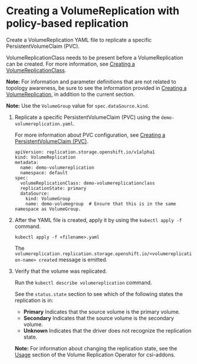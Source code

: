 # Creating a VolumeReplication with policy-based replication

Create a VolumeReplication YAML file to replicate a specific PersistentVolumeClaim (PVC).

VolumeReplicationClass needs to be present before a VolumeReplication can be created. For more information, see [Creating a VolumeReplicationClass](creating_volumereplicationclass.md).

**Note:** For information and parameter definitions that are not related to topology awareness, be sure to see the information provided in [Creating a VolumeReplication](creating_volumereplication.md), in addition to the current section.

**Note:** Use the `VolumeGroup` value for `spec.dataSource.kind`.

1.  Replicate a specific PersistentVolumeClaim (PVC) using the `demo-volumereplication.yaml`.

    For more information about PVC configuration, see [Creating a PersistentVolumeClaim (PVC)](creating_pvc.md).

    ```
    apiVersion: replication.storage.openshift.io/v1alpha1
    kind: VolumeReplication
    metadata:
      name: demo-volumereplication
      namespace: default
    spec:
      volumeReplicationClass: demo-volumereplicationclass
      replicationState: primary
      dataSource:
        kind: VolumeGroup
        name: demo-volumegroup  # Ensure that this is in the same namespace as VolumeGroup.
    ```

2.  After the YAML file is created, apply it by using the `kubectl apply -f` command.

    ```
    kubectl apply -f <filename>.yaml
    ```

    The `volumereplication.replication.storage.openshift.io/<volumereplication-name> created` message is emitted.

3.  Verify that the volume was replicated.

    Run the `kubectl describe volumereplication` command.

    See the `status.state` section to see which of the following states the replication is in:

    -   **Primary** Indicates that the source volume is the primary volume.
    -   **Secondary** Indicates that the source volume is the secondary volume.
    -   **Unknown** Indicates that the driver does not recognize the replication state.

    **Note:** For information about changing the replication state, see the [Usage](https://github.com/csiblock/volume-replication-operator/tree/v0.1.0#usage) section of the Volume Replication Operator for csi-addons.